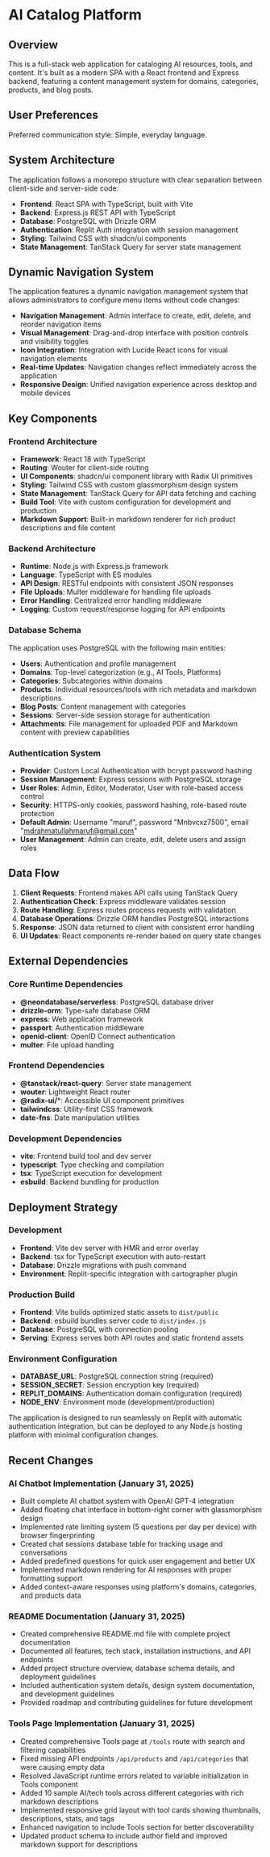 # AI Catalog Platform

## Overview

This is a full-stack web application for cataloging AI resources, tools, and content. It's built as a modern SPA with a React frontend and Express backend, featuring a content management system for domains, categories, products, and blog posts.

## User Preferences

Preferred communication style: Simple, everyday language.

## System Architecture

The application follows a monorepo structure with clear separation between client-side and server-side code:

- **Frontend**: React SPA with TypeScript, built with Vite
- **Backend**: Express.js REST API with TypeScript
- **Database**: PostgreSQL with Drizzle ORM
- **Authentication**: Replit Auth integration with session management
- **Styling**: Tailwind CSS with shadcn/ui components
- **State Management**: TanStack Query for server state management

## Dynamic Navigation System
The application features a dynamic navigation management system that allows administrators to configure menu items without code changes:
- **Navigation Management**: Admin interface to create, edit, delete, and reorder navigation items
- **Visual Management**: Drag-and-drop interface with position controls and visibility toggles
- **Icon Integration**: Integration with Lucide React icons for visual navigation elements
- **Real-time Updates**: Navigation changes reflect immediately across the application
- **Responsive Design**: Unified navigation experience across desktop and mobile devices

## Key Components

### Frontend Architecture
- **Framework**: React 18 with TypeScript
- **Routing**: Wouter for client-side routing
- **UI Components**: shadcn/ui component library with Radix UI primitives
- **Styling**: Tailwind CSS with custom glassmorphism design system
- **State Management**: TanStack Query for API data fetching and caching
- **Build Tool**: Vite with custom configuration for development and production
- **Markdown Support**: Built-in markdown renderer for rich product descriptions and file content

### Backend Architecture
- **Runtime**: Node.js with Express.js framework
- **Language**: TypeScript with ES modules
- **API Design**: RESTful endpoints with consistent JSON responses
- **File Uploads**: Multer middleware for handling file uploads
- **Error Handling**: Centralized error handling middleware
- **Logging**: Custom request/response logging for API endpoints

### Database Schema
The application uses PostgreSQL with the following main entities:
- **Users**: Authentication and profile management
- **Domains**: Top-level categorization (e.g., AI Tools, Platforms)
- **Categories**: Subcategories within domains
- **Products**: Individual resources/tools with rich metadata and markdown descriptions
- **Blog Posts**: Content management with categories
- **Sessions**: Server-side session storage for authentication
- **Attachments**: File management for uploaded PDF and Markdown content with preview capabilities

### Authentication System
- **Provider**: Custom Local Authentication with bcrypt password hashing
- **Session Management**: Express sessions with PostgreSQL storage
- **User Roles**: Admin, Editor, Moderator, User with role-based access control
- **Security**: HTTPS-only cookies, password hashing, role-based route protection
- **Default Admin**: Username "maruf", password "Mnbvcxz7500", email "mdrahmatullahmaruf@gmail.com"
- **User Management**: Admin can create, edit, delete users and assign roles

## Data Flow

1. **Client Requests**: Frontend makes API calls using TanStack Query
2. **Authentication Check**: Express middleware validates session
3. **Route Handling**: Express routes process requests with validation
4. **Database Operations**: Drizzle ORM handles PostgreSQL interactions
5. **Response**: JSON data returned to client with consistent error handling
6. **UI Updates**: React components re-render based on query state changes

## External Dependencies

### Core Runtime Dependencies
- **@neondatabase/serverless**: PostgreSQL database driver
- **drizzle-orm**: Type-safe database ORM
- **express**: Web application framework
- **passport**: Authentication middleware
- **openid-client**: OpenID Connect authentication
- **multer**: File upload handling

### Frontend Dependencies
- **@tanstack/react-query**: Server state management
- **wouter**: Lightweight React router
- **@radix-ui/***: Accessible UI component primitives
- **tailwindcss**: Utility-first CSS framework
- **date-fns**: Date manipulation utilities

### Development Dependencies
- **vite**: Frontend build tool and dev server
- **typescript**: Type checking and compilation
- **tsx**: TypeScript execution for development
- **esbuild**: Backend bundling for production

## Deployment Strategy

### Development
- **Frontend**: Vite dev server with HMR and error overlay
- **Backend**: tsx for TypeScript execution with auto-restart
- **Database**: Drizzle migrations with push command
- **Environment**: Replit-specific integration with cartographer plugin

### Production Build
- **Frontend**: Vite builds optimized static assets to `dist/public`
- **Backend**: esbuild bundles server code to `dist/index.js`
- **Database**: PostgreSQL with connection pooling
- **Serving**: Express serves both API routes and static frontend assets

### Environment Configuration
- **DATABASE_URL**: PostgreSQL connection string (required)
- **SESSION_SECRET**: Session encryption key (required)
- **REPLIT_DOMAINS**: Authentication domain configuration (required)
- **NODE_ENV**: Environment mode (development/production)

The application is designed to run seamlessly on Replit with automatic authentication integration, but can be deployed to any Node.js hosting platform with minimal configuration changes.

## Recent Changes

### AI Chatbot Implementation (January 31, 2025)
- Built complete AI chatbot system with OpenAI GPT-4 integration
- Added floating chat interface in bottom-right corner with glassmorphism design
- Implemented rate limiting system (5 questions per day per device) with browser fingerprinting
- Created chat sessions database table for tracking usage and conversations
- Added predefined questions for quick user engagement and better UX
- Implemented markdown rendering for AI responses with proper formatting support
- Added context-aware responses using platform's domains, categories, and products data

### README Documentation (January 31, 2025)
- Created comprehensive README.md file with complete project documentation
- Documented all features, tech stack, installation instructions, and API endpoints
- Added project structure overview, database schema details, and deployment guidelines
- Included authentication system details, design system documentation, and development guidelines
- Provided roadmap and contributing guidelines for future development

### Tools Page Implementation (January 31, 2025)
- Created comprehensive Tools page at `/tools` route with search and filtering capabilities
- Fixed missing API endpoints `/api/products` and `/api/categories` that were causing empty data
- Resolved JavaScript runtime errors related to variable initialization in Tools component
- Added 10 sample AI/tech tools across different categories with rich markdown descriptions
- Implemented responsive grid layout with tool cards showing thumbnails, descriptions, stats, and tags
- Enhanced navigation to include Tools section for better discoverability
- Updated product schema to include author field and improved markdown support for descriptions
